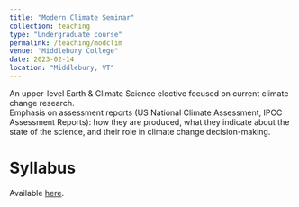 ```yaml
---
title: "Modern Climate Seminar"
collection: teaching
type: "Undergraduate course"
permalink: /teaching/modclim
venue: "Middlebury College"
date: 2023-02-14
location: "Middlebury, VT"
---
```


An upper-level Earth \& Climate Science elective focused on current climate change research.  
Emphasis on assessment reports (US National Climate Assessment, IPCC Assessment Reports): 
how they are produced, what they indicate about the state of the science,
and their role in climate change decision-making.

Syllabus
======
Available [here](http://ehultee.github.io/files/20230213-ECSC0392-syllabus-v2.pdf).



